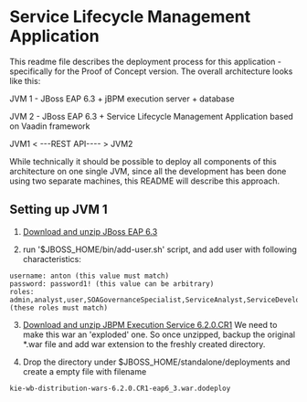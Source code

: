 Service Lifecycle Management Application
======================

This readme file describes the deployment process for this application - specifically for the Proof of Concept version.
The overall architecture looks like this:

JVM 1 - JBoss EAP 6.3 + jBPM execution server + database

JVM 2 - JBoss EAP 6.3 + Service Lifecycle Management Application based on Vaadin framework
 
      
JVM1 < ---REST API---- > JVM2

While technically it should be possible to deploy all components of this architecture on one single JVM,
since all the development has been done using two separate machines, this README will describe this approach.


Setting up JVM 1
----------------

1. [Download and unzip JBoss EAP 6.3](http://www.jboss.org/products/eap/download/)

2. run '$JBOSS_HOME/bin/add-user.sh' script, and add user with following characteristics:

```
username: anton (this value must match)
password: password1! (this value can be arbitrary)
roles: admin,analyst,user,SOAGovernanceSpecialist,ServiceAnalyst,ServiceDeveloper,QASpecialist (these roles must match)
```

3. [Download and unzip JBPM Execution Service 6.2.0.CR1](http://repository.jboss.org/nexus/content/groups/public-jboss/org/kie/kie-wb-distribution-wars/6.2.0.CR1/kie-wb-distribution-wars-6.2.0.CR1-eap6_3.war)
We need to make this war an  'exploded' one. So once unzipped, backup the original *.war file and add war extension to the freshly created directory.

4. Drop the directory under $JBOSS_HOME/standalone/deployments and create a empty file with filename

```
kie-wb-distribution-wars-6.2.0.CR1-eap6_3.war.dodeploy
```
